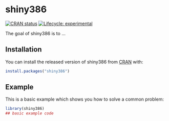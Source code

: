 
# shiny386

<!-- badges: start -->
[![CRAN status](https://www.r-pkg.org/badges/version/shiny386)](https://CRAN.R-project.org/package=shiny386)
[![Lifecycle: experimental](https://img.shields.io/badge/lifecycle-experimental-orange.svg)](https://www.tidyverse.org/lifecycle/#experimental)
<!-- badges: end -->

The goal of shiny386 is to ...

## Installation

You can install the released version of shiny386 from [CRAN](https://CRAN.R-project.org) with:

``` r
install.packages("shiny386")
```

## Example

This is a basic example which shows you how to solve a common problem:

``` r
library(shiny386)
## basic example code
```

